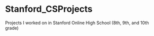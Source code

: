 # Stanford_CSProjects
Projects I worked on in Stanford Online High School (8th, 9th, and 10th grade)
